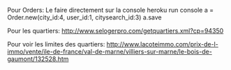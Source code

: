 Pour Orders:
Le faire directement sur la console
heroku run console
a = Order.new(city_id:4, user_id:1, citysearch_id:3)
a.save

Pour les quartiers:
http://www.selogerpro.com/getquartiers.xml?cp=94350

Pour voir les limites des quartiers:
http://www.lacoteimmo.com/prix-de-l-immo/vente/ile-de-france/val-de-marne/villiers-sur-marne/le-bois-de-gaumont/132528.htm